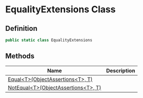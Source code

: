 # EqualityExtensions Class
## Definition

```c#
public static class EqualityExtensions
```

## Methods

| Name | Description |
| ---- | ----------- |
| [Equal&lt;T&gt;(ObjectAssertions&lt;T&gt;, T)](MrKWatkins.Assertions.EqualityExtensions.Equal.md) |  |
| [NotEqual&lt;T&gt;(ObjectAssertions&lt;T&gt;, T)](MrKWatkins.Assertions.EqualityExtensions.NotEqual.md) |  |


